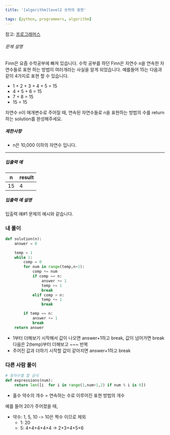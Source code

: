 ```yaml
---
title: '[algorithm]level2 숫자의 표현'

tags: [python, programmers, algorithm]
---
```


참고: [프로그래머스](https://programmers.co.kr/learn/courses/30/lessons/12924)

###### 문제 설명

Finn은 요즘 수학공부에 빠져 있습니다. 수학 공부를 하던 Finn은 자연수 n을 연속한 자연수들로 표현 하는 방법이 여러개라는 사실을 알게 되었습니다. 예를들어 15는 다음과 같이 4가지로 표현 할 수 있습니다.

- 1 + 2 + 3 + 4 + 5 = 15
- 4 + 5 + 6 = 15
- 7 + 8 = 15
- 15 = 15

자연수 n이 매개변수로 주어질 때, 연속된 자연수들로 n을 표현하는 방법의 수를 return하는 solution를 완성해주세요.

##### 제한사항

- n은 10,000 이하의 자연수 입니다.

---

##### 입출력 예

| n   | result |
| --- | ------ |
| 15  | 4      |

##### 입출력 예 설명

입출력 예#1
문제의 예시와 같습니다.

### 내 풀이

```python
def solution(n):
    answer = 0

    temp = 1
    while 1:
        comp = 0
        for num in range(temp,n+1):
            comp += num
            if comp == n:
                answer += 1
                temp += 1
                break
            elif comp > n:
                temp += 1
                break

        if temp == n:
            answer += 1
            break
    return answer
```

- 1부터 더해보기 시작해서 값이 나오면 answer+1하고 break, 값이 넘어가면 break 다음은 2(temp)부터 더해보고 ~~~ 반복
- 주어진 값과 더하기 시작할 값이 같아지면 answer+1하고 break

### 다른 사람 풀이

```python
# 등차수열 합 공식
def expressions(num):
    return len([i  for i in range(1,num+1,2) if num % i is 0])
```

- 홀수 약수의 개수 = 연속하는 수로 이루어진 표현 방법의 개수

예를 들어 20가 주어졌을 때,

- 약수: 1, 5, 10 -> 10은 짝수 이므로 제외
  - 1: 20
  - 5: 4+4+4+4+4 -> 2+3+4+5+6
